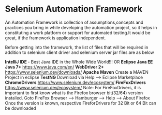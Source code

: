 # Selenium Automation Framework
An Automation Framework is collection of assumptions,concepts and practices you bring in while developing the automation project, so it helps in constituting a work platform or support for automated testing.It would be great, if the framework is application independent.

Before getting into the framework, the list of files that will be required in addition to selenium client driver and selenium server jar files are as below

**IntelliJ IDE** - Best Java IDE in the Whole Wide World!!! OR
**Eclipse Java EE**
**Java 7+** https://www.java.com/en/
**WebDriver 2+** https://www.selenium.dev/downloads/
**Apache Maven** 
Create a MAVEN Project in eclipse
**TestNG**
Download via Help --> Eclipse Marketplace
**ChromeDrivers**  https://www.selenium.dev/ecosystem/
**FireFoxDrivers** https://www.selenium.dev/ecosystem/
Note: For FireFoxDrivers, it is important to first know what is the Firefox browser bit(32/64) version installed. 
Goto FireFox Browser --> Hamburger --> Help --> About Firefox
Once the version is known, respective FireforDrivers for 32 Bit or 64 Bit can be downloaded
